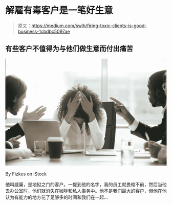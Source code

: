 # 解雇有毒客户是一笔好生意

> 原文：<https://medium.com/swlh/firing-toxic-clients-is-good-business-1cbdbc5097ae>

## 有些客户不值得为与他们做生意而付出痛苦

![](img/a44d8f299f29f3b7e34ec77b9ddeb978.png)

By Fizkes on iStock

他叫威廉，是地狱之门的客户。一提到他的名字，我的员工就畏缩不前，然后当他去办公室时，他们就消失在咖啡和私人事务中。他不是我们最大的客户，但他在他认为有能力的地方花了足够多的时间和我们在一起…